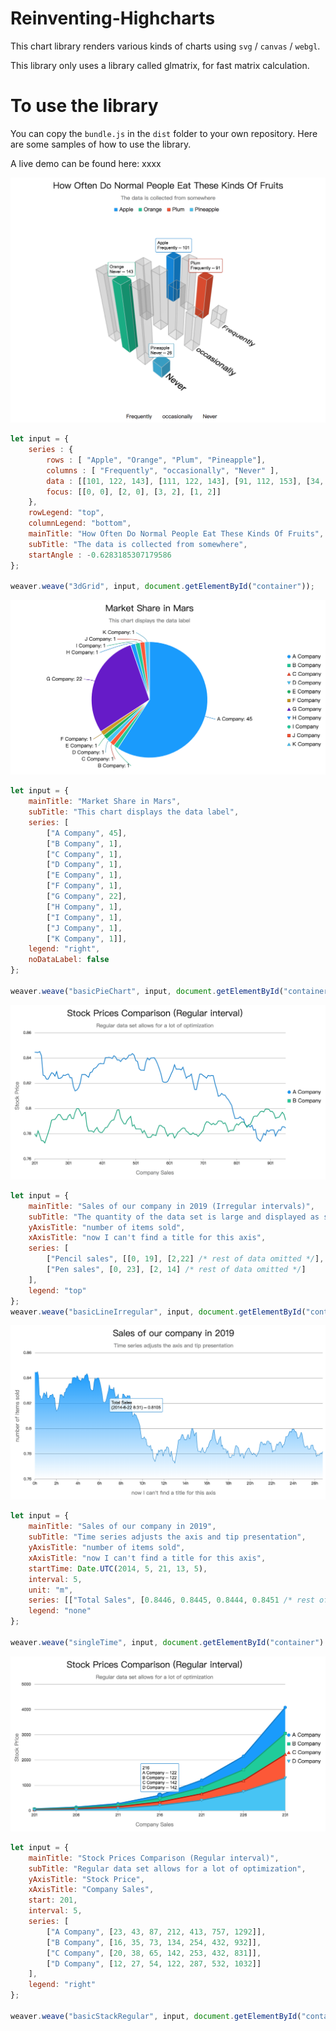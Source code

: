 # Reinventing-Highcharts

This chart library renders various kinds of charts using `svg` / `canvas` / `webgl`.

This library only uses a library called glmatrix, for fast matrix calculation.

# To use the library

You can copy the `bundle.js` in the `dist` folder to your own repository. Here are some samples of how to use the library.

A live demo can be found here: xxxx

![3d chart](https://raw.githubusercontent.com/githubsheng/Reinventing-Highcharts/master/etc/demo-image/3d-chart.png)

```js
let input = {
    series : {
        rows : [ "Apple", "Orange", "Plum", "Pineapple"],
        columns : [ "Frequently", "occasionally", "Never" ],
        data : [[101, 122, 143], [111, 122, 143], [91, 112, 153], [34, 78, 26]],
        focus: [[0, 0], [2, 0], [3, 2], [1, 2]]
    },
    rowLegend: "top",
    columnLegend: "bottom",
    mainTitle: "How Often Do Normal People Eat These Kinds Of Fruits",
    subTitle: "The data is collected from somewhere",
    startAngle : -0.6283185307179586
};

weaver.weave("3dGrid", input, document.getElementById("container"));
```

![3d chart](https://raw.githubusercontent.com/githubsheng/Reinventing-Highcharts/master/etc/demo-image/pie-chart.png)

```js
let input = {
    mainTitle: "Market Share in Mars",
    subTitle: "This chart displays the data label",
    series: [
        ["A Company", 45], 
        ["B Company", 1], 
        ["C Company", 1], 
        ["D Company", 1], 
        ["E Company", 1], 
        ["F Company", 1], 
        ["G Company", 22], 
        ["H Company", 1],
        ["I Company", 1], 
        ["J Company", 1], 
        ["K Company", 1]],
    legend: "right",
    noDataLabel: false
};

weaver.weave("basicPieChart", input, document.getElementById("container"));
```

![3d chart](https://raw.githubusercontent.com/githubsheng/Reinventing-Highcharts/master/etc/demo-image/line-chart.png)

```js
let input = {
    mainTitle: "Sales of our company in 2019 (Irregular intervals)",
    subTitle: "The quantity of the data set is large and displayed as stream",
    yAxisTitle: "number of items sold",
    xAxisTitle: "now I can't find a title for this axis",
    series: [
        ["Pencil sales", [[0, 19], [2,22] /* rest of data omitted */],
        ["Pen sales", [0, 23], [2, 14] /* rest of data omitted */]
    ],
    legend: "top"
};
weaver.weave("basicLineIrregular", input, document.getElementById("container"));
```

![3d chart](https://raw.githubusercontent.com/githubsheng/Reinventing-Highcharts/master/etc/demo-image/time-chart.png)

```js
let input = {
    mainTitle: "Sales of our company in 2019",
    subTitle: "Time series adjusts the axis and tip presentation",
    yAxisTitle: "number of items sold",
    xAxisTitle: "now I can't find a title for this axis",
    startTime: Date.UTC(2014, 5, 21, 13, 5),
    interval: 5,
    unit: "m",
    series: [["Total Sales", [0.8446, 0.8445, 0.8444, 0.8451 /* rest of data omitted */]]],
    legend: "none"
};

weaver.weave("singleTime", input, document.getElementById("container")
```

![3d chart](https://raw.githubusercontent.com/githubsheng/Reinventing-Highcharts/master/etc/demo-image/stack-chart.png)

```js
let input = {
    mainTitle: "Stock Prices Comparison (Regular interval)",
    subTitle: "Regular data set allows for a lot of optimization",
    yAxisTitle: "Stock Price",
    xAxisTitle: "Company Sales",
    start: 201,
    interval: 5,
    series: [
        ["A Company", [23, 43, 87, 212, 413, 757, 1292]],
        ["B Company", [16, 35, 73, 134, 254, 432, 932]],
        ["C Company", [20, 38, 65, 142, 253, 432, 831]],
        ["D Company", [12, 27, 54, 122, 287, 532, 1032]]
    ],
    legend: "right"
};

weaver.weave("basicStackRegular", input, document.getElementById("container"));
```
